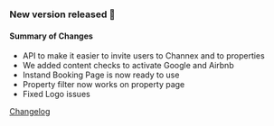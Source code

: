   ### New version released 🚀

  #### Summary of Changes
- API to make it easier to invite users to Channex and to properties
- We added content checks to activate Google and Airbnb
- Instand Booking Page is now ready to use
- Property filter now works on property page
- Fixed Logo issues

[Changelog](https://docs.channex.io/changelog#2021-06-23)
